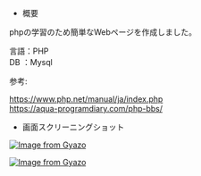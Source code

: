 - 概要

phpの学習のため簡単なWebページを作成しました。</br>

言語：PHP</br>
DB ：Mysql</br>

参考:

https://www.php.net/manual/ja/index.php </br>
https://aqua-programdiary.com/php-bbs/

- 画面スクリーニングショット

[![Image from Gyazo](https://i.gyazo.com/68ae69773c75cae29d73588c3142b5ec.png)](https://gyazo.com/68ae69773c75cae29d73588c3142b5ec)

[![Image from Gyazo](https://i.gyazo.com/2aaa4f14fa1758f91278f5bb754043ec.png)](https://gyazo.com/2aaa4f14fa1758f91278f5bb754043ec)


